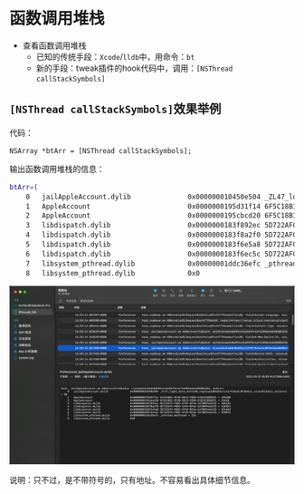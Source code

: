 # 函数调用堆栈

* 查看函数调用堆栈
  * 已知的传统手段：`Xcode`/`lldb`中，用命令：`bt`
  * 新的手段：tweak插件的hook代码中，调用：`[NSThread callStackSymbols]`

## `[NSThread callStackSymbols]`效果举例

代码：

```objc
NSArray *btArr = [NSThread callStackSymbols];
```

输出函数调用堆栈的信息：

```bash
btArr=(
    0   jailAppleAccount.dylib              0x000000010450e504 _ZL47_logos_meta_method$_ungrouped$AADeviceInfo$udidP10objc_classP13objc_selector + 80
    1   AppleAccount                        0x0000000195d31f14 6F5C18B1-3F20-3D13-93B5-E1821E8DB2C1 + 495380
    2   AppleAccount                        0x0000000195cbcd20 6F5C18B1-3F20-3D13-93B5-E1821E8DB2C1 + 15648
    3   libdispatch.dylib                   0x0000000183f892ec 5D722AFC-FB8C-3769-BF66-167BB94A6133 + 406252
    4   libdispatch.dylib                   0x0000000183f8a2f0 5D722AFC-FB8C-3769-BF66-167BB94A6133 + 410352
    5   libdispatch.dylib                   0x0000000183f6e5a8 5D722AFC-FB8C-3769-BF66-167BB94A6133 + 296360
    6   libdispatch.dylib                   0x0000000183f6ec5c 5D722AFC-FB8C-3769-BF66-167BB94A6133 + 298076
    7   libsystem_pthread.dylib             0x00000001ddc36efc _pthread_wqthread + 224
    8   libsystem_pthread.dylib             0x0
```

![ios_log_thread_stack](../../../assets/img/ios_log_thread_stack.png)

说明：只不过，是不带符号的，只有地址。不容易看出具体细节信息。
